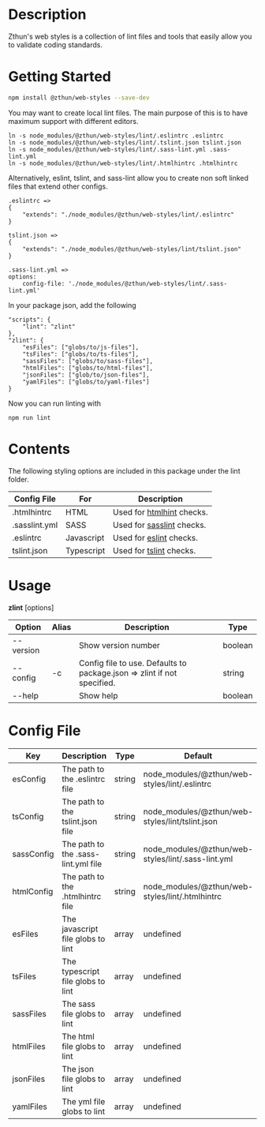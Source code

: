 Description
===

Zthun's web styles is a collection of lint files and tools that easily allow you to validate coding standards.

Getting Started
===

```sh
npm install @zthun/web-styles --save-dev
```

You may want to create local lint files.  The main purpose of this is to have maximum support with different editors.

```
ln -s node_modules/@zthun/web-styles/lint/.eslintrc .eslintrc
ln -s node_modules/@zthun/web-styles/lint/.tslint.json tslint.json
ln -s node_modules/@zthun/web-styles/lint/.sass-lint.yml .sass-lint.yml
ln -s node_modules/@zthun/web-styles/lint/.htmlhintrc .htmlhintrc
```

Alternatively, eslint, tslint, and sass-lint allow you to create non soft linked files that extend other configs.

```
.eslintrc =>
{
    "extends": "./node_modules/@zthun/web-styles/lint/.eslintrc"
}

tslint.json => 
{
    "extends": "./node_modules/@zthun/web-styles/lint/tslint.json"
}

.sass-lint.yml => 
options: 
    config-file: './node_modules/@zthun/web-styles/lint/.sass-lint.yml'
```

In your package json, add the following

```
"scripts": {
    "lint": "zlint"
},
"zlint": {
    "esFiles": ["globs/to/js-files"],
    "tsFiles": ["globs/to/ts-files"],
    "sassFiles": ["globs/to/sass-files"],
    "htmlFiles": ["globs/to/html-files"],
    "jsonFiles": ["glob/to/json-files"],
    "yamlFiles": ["globs/to/yaml-files"]
}
```

Now you can run linting with

```
npm run lint
```

Contents
===
The following styling options are included in this package under the lint folder.

|Config File|For|Description|
|-----------|---|-----------|
|.htmlhintrc|HTML|Used for [htmlhint](http://htmlhint.com/) checks.|
|.sasslint.yml|SASS|Used for [sasslint](https://github.com/sasstools/sass-lint) checks.|
|.eslintrc|Javascript|Used for [eslint](http://eslint.org/) checks.|
|tslint.json|Typescript|Used for [tslint](https://palantir.github.io/tslint/) checks.|

Usage
===
**zlint** [options]

|Option|Alias|Description|Type|
|------|-----|-----------|----|
|--version||Show version number|boolean|
|--config |-c|Config file to use.  Defaults to package.json => zlint if not specified.|string|
|--help||Show help|boolean|

Config File
===

|Key|Description|Type|Default|
|---|-----------|----|-------|
|esConfig|The path to the .eslintrc file|string|node_modules/@zthun/web-styles/lint/.eslintrc|
|tsConfig|The path to the tslint.json file|string|node_modules/@zthun/web-styles/lint/tslint.json|
|sassConfig|The path to the .sass-lint.yml file|string|node_modules/@zthun/web-styles/lint/.sass-lint.yml|
|htmlConfig|The path to the .htmlhintrc file|string|node_modules/@zthun/web-styles/lint/.htmlhintrc|
|esFiles|The javascript file globs to lint|array|undefined|
|tsFiles|The typescript file globs to lint|array|undefined|
|sassFiles|The sass file globs to lint|array|undefined|
|htmlFiles|The html file globs to lint|array|undefined|
|jsonFiles|The json file globs to lint|array|undefined|
|yamlFiles|The yml file globs to lint|array|undefined|
